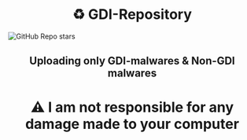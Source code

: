 <h1 align="center">♻ GDI-Repository</h1>
<img alt="GitHub Repo stars" src="https://img.shields.io/github/stars/BelkasPro/GDI-Repository?style=for-the-badge&link=https%3A%2F%2Fgithub.com%2FBelkasPro%2FGDI-Repository%2Fstargazers">
<h2 align="center">Uploading only GDI-malwares & Non-GDI malwares</h2>
<h1 align="center">⚠ I am not responsible for any damage made to your computer</h1>
